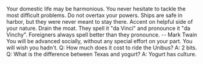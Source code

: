 Your domestic life may be harmonious.
You never hesitate to tackle the most difficult problems.
Do not overtax your powers.
Ships are safe in harbor, but they were never meant to stay there.
Accent on helpful side of your nature.  Drain the moat.
They spell it "da Vinci" and pronounce it "da Vinchy".  Foreigners
always spell better than they pronounce.
		-- Mark Twain
You will be advanced socially, without any special effort on your part.
You will wish you hadn't.
Q:	How much does it cost to ride the Unibus?
A:	2 bits.
Q:	What is the difference between Texas and yogurt?
A:	Yogurt has culture.
